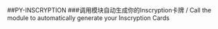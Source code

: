 ##PY-INSCRYPTION
###调用模块自动生成你的Inscryption卡牌 / Call the module to automatically generate your Inscryption Cards